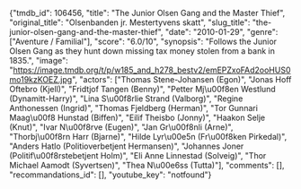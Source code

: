{"tmdb_id": 106456, "title": "The Junior Olsen Gang and the Master Thief", "original_title": "Olsenbanden jr. Mestertyvens skatt", "slug_title": "the-junior-olsen-gang-and-the-master-thief", "date": "2010-01-29", "genre": ["Aventure / Familial"], "score": "6.0/10", "synopsis": "Follows the Junior Olsen Gang as they hunt down missing tax money stolen from a bank in 1835.", "image": "https://image.tmdb.org/t/p/w185_and_h278_bestv2/emEPZxoFAd2ooHUS0mo19kzKOEZ.jpg", "actors": ["Thomas Stene-Johansen (Egon)", "Jonas Hoff Oftebro (Kjell)", "Fridtjof Tangen (Benny)", "Petter Mj\u00f8en Westlund (Dynamitt-Harry)", "Lina S\u00f8rlie Strand (Valborg)", "Regine Anthonessen (Ingrid)", "Thomas Fjeldberg (Herman)", "Tor Gunnari Maag\u00f8 Hunstad (Biffen)", "Eilif Theisbo (Jonny)", "Haakon Selje (Knut)", "Ivar N\u00f8rve (Eugen)", "Jan Gr\u00f8nli (Arne)", "Thorbj\u00f8rn Harr (Bjarne)", "Hilde Lyr\u00e5n (Fr\u00f8ken Pirkedal)", "Anders Hatlo (Politioverbetjent Hermansen)", "Johannes Joner (Politif\u00f8rstebetjent Holm)", "Eli Anne Linnestad (Solveig)", "Thor Michael Aamodt (Syvertsen)", "Thea N\u00e6ss (Tutta)"], "comments": [], "recommandations_id": [], "youtube_key": "notfound"}